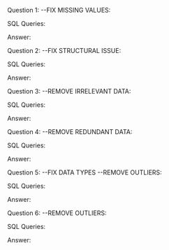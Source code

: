 Question 1: --FIX MISSING VALUES:

SQL Queries:

Answer: 



Question 2: --FIX STRUCTURAL ISSUE:

SQL Queries:

Answer:



Question 3: --REMOVE IRRELEVANT DATA:

SQL Queries:

Answer:



Question 4: --REMOVE REDUNDANT DATA:

SQL Queries:

Answer:



Question 5: --FIX DATA TYPES --REMOVE OUTLIERS:

SQL Queries:

Answer:


Question 6: --REMOVE OUTLIERS:

SQL Queries:

Answer:


